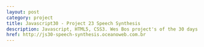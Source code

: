 ```yaml
---
layout: post
category: project
title: Javascript30 - Project 23 Speech Synthesis
description: Javascript, HTML5, CSS3. Wes Bos project's of the 30 days with Javascript Vanilla.
href: http://js30-speech-synthesis.oceanoweb.com.br
---
```

